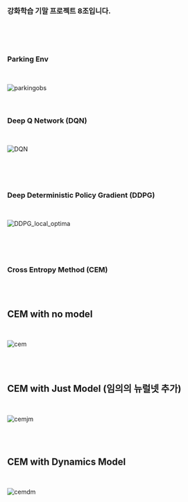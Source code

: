 ### 강화학습 기말 프로젝트 8조입니다.

<br/><br/><br/>
### Parking Env
<br/>

![parkingobs](https://user-images.githubusercontent.com/87467742/205905988-2d289092-49e4-4a9f-8e57-edd709fa8a7c.PNG)
<br/><br/><br/>
### Deep Q Network (DQN)
<br/>

![DQN](https://user-images.githubusercontent.com/87467742/205903685-299b1cee-8b56-40fb-868d-b310c5bfb71e.gif)

<br/><br/><br/>
### Deep Deterministic Policy Gradient (DDPG)
<br/>

![DDPG_local_optima](https://user-images.githubusercontent.com/87467742/205905584-d9719526-0854-413e-8501-f7fdc3efa689.gif)

<br/><br/><br/>

### Cross Entropy Method (CEM)
<br/><br/>
## CEM with no model
<br/>

![cem](https://user-images.githubusercontent.com/87467742/206056860-535ad61e-ccfa-45e1-babf-6e4fed4aa2c5.gif)

<br/><br/>
## CEM with Just Model (임의의 뉴럴넷 추가)
<br/>

![cemjm](https://user-images.githubusercontent.com/87467742/206057049-c501b92d-775b-40ca-a2db-e6483c65464d.gif)

<br/><br/>
## CEM with Dynamics Model
<br/>

![cemdm](https://user-images.githubusercontent.com/87467742/206057123-045c1c7c-d477-4317-a2bd-a27707a707b1.gif)

<br/><br/><br/>
